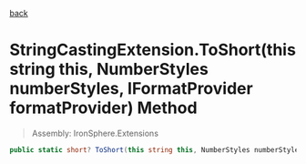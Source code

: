 ﻿

[back](/IronSphere.Extensions/types/StringCastingExtension)

# StringCastingExtension.ToShort(this string this, NumberStyles numberStyles, IFormatProvider formatProvider) Method

> Assembly: IronSphere.Extensions

```csharp
public static short? ToShort(this string this, NumberStyles numberStyles, IFormatProvider formatProvider)
```



 